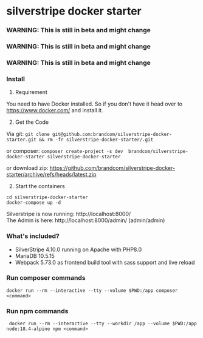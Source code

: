 # silverstripe docker starter

### WARNING: This is still in beta and might change

### WARNING: This is still in beta and might change

### WARNING: This is still in beta and might change

### Install

1. Requirement

You need to have Docker installed. So if you don't have it head over to https://www.docker.com/ and install it.

2. Get the Code

Via git: `git clone git@github.com:brandcom/silverstripe-docker-starter.git && rm -fr silverstripe-docker-starter/.git`

or composer: `composer create-project -s dev  brandcom/silverstripe-docker-starter silverstripe-docker-starter`

or download zip: https://github.com/brandcom/silverstripe-docker-starter/archive/refs/heads/latest.zip

2. Start the containers

```
cd silverstripe-docker-starter
docker-compose up -d
```

Silverstripe is now running: http://localhost:8000/  
The Admin is here: http://localhost:8000/admin/ (admin/admin)

### What's included?

* SilverStripe 4.10.0 running on Apache with PHP8.0
* MariaDB 10.5.15
* Webpack 5.73.0 as frontend build tool with sass support and live reload

### Run composer commands

```
docker run --rm --interactive --tty --volume $PWD:/app composer <command>
```

### Run npm commands

```
 docker run --rm --interactive --tty --workdir /app --volume $PWD:/app node:18.4-alpine npm <command>
```
